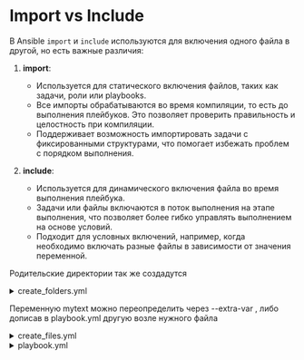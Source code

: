# Import vs Include
В Ansible `import` и `include` используются для включения одного файла в другой, но есть важные различия:

1. **import**:
   - Используется для статического включения файлов, таких как задачи, роли или playbooks.
   - Все импорты обрабатываются во время компиляции, то есть до выполнения плейбуков. Это позволяет проверить правильность и целостность при компиляции.
   - Поддерживает возможность импортировать задачи с фиксированными структурами, что помогает избежать проблем с порядком выполнения.

2. **include**:
   - Используется для динамического включения файла во время выполнения плейбука.
   - Задачи или файлы включаются в поток выполнения на этапе выполнения, что позволяет более гибко управлять выполнением на основе условий.
   - Подходит для условных включений, например, когда необходимо включать разные файлы в зависимости от значения переменной.
  
Родительские директории так же создадутся
<details> <summary>create_folders.yml</summary>

```
---
- name: create folder1
  file:
    path: /home/secret/folder1
    state: directory
    mode: 0755

- name: create folder2
  file:
    path: /home/secret/folder2
    state: directory
    mode: 0755

```
</details>

Переменную mytext можно переопределить через --extra-var , либо дописав в playbook.yml другую возле нужного файла
<details> <summary>create_files.yml</summary>

```
---
- name: create file1
  copy:
    dest: /home/secret/file1.txt
    content: |
      hello {{ mytext }}

- name: create file2
  copy:
    dest: /home/secret/file2.txt
    content: |
      hello2 {{ mytext }}

```
</details>


<details> <summary>playbook.yml</summary>

```
---
- name: import
  hosts: all
  become: yes

  vars:
    mytext: "dota"

  tasks:
  - name: ping
    ping:

  - include_tasks: create_folders.yml
  - import_tasks: create_files.yml
```
</details>
